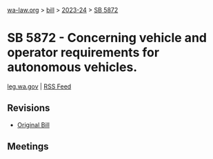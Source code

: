 [wa-law.org](/) > [bill](/bill/) > [2023-24](/bill/2023-24/) > [SB 5872](/bill/2023-24/sb/5872/)

# SB 5872 - Concerning vehicle and operator requirements for autonomous vehicles.
[leg.wa.gov](https://app.leg.wa.gov/billsummary?BillNumber=5872&Year=2023&Initiative=false) | [RSS Feed](./rss.xml)

## Revisions
* [Original Bill](1/)

## Meetings